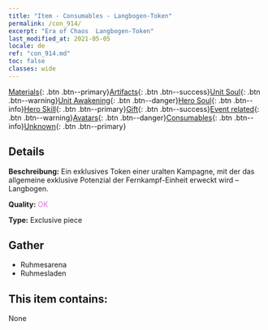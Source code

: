 ```yaml
---
title: "Item - Consumables - Langbogen-Token"
permalink: /con_914/
excerpt: "Era of Chaos  Langbogen-Token"
last_modified_at: 2021-05-05
locale: de
ref: "con_914.md"
toc: false
classes: wide
---
```

 [Materials](/ItemsDE/){: .btn .btn--primary}[Artifacts](/ItemsDE/Artifacts/){: .btn .btn--success}[Unit Soul](/ItemsDE/UnitSoul/){: .btn .btn--warning}[Unit Awakening](/ItemsDE/UnitAwakening/){: .btn .btn--danger}[Hero Soul](/ItemsDE/HeroSoul/){: .btn .btn--info}[Hero Skill](/ItemsDE/HeroSkill/){: .btn .btn--primary}[Gift](/ItemsDE/Gift/){: .btn .btn--success}[Event related](/ItemsDE/Events/){: .btn .btn--warning}[Avatars](/ItemsDE/Avatars/){: .btn .btn--danger}[Consumables](/ItemsDE/Consumables/){: .btn .btn--info}[Unknown](/ItemsDE/Unknown/){: .btn .btn--primary}

## Details
 **Beschreibung:** Ein exklusives Token einer uralten Kampagne, mit der das allgemeine exklusive Potenzial der Fernkampf-Einheit erweckt wird – Langbogen.

 **Quality:** <span style="color: #DA70D6">OK</span>

 **Type:** Exclusive piece

## Gather

*    Ruhmesarena 
*    Ruhmesladen 

## This item contains:

  None

